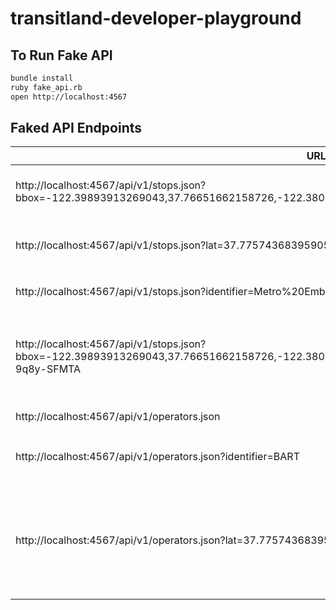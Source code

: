 # transitland-developer-playground

## To Run Fake API

````bash
bundle install
ruby fake_api.rb
open http://localhost:4567
````

## Faked API Endpoints

URL | Description
--- | -----------
http://localhost:4567/api/v1/stops.json?bbox=-122.39893913269043,37.76651662158726,-122.38070011138915,37.77178331201861 | all stops within bounding box
http://localhost:4567/api/v1/stops.json?lat=37.77574368395905&lon=-122.41366982460022&r=200 | all stops within radius of point
http://localhost:4567/api/v1/stops.json?identifier=Metro%20Embarcadero%20Station | find stops by `identifier`
http://localhost:4567/api/v1/stops.json?bbox=-122.39893913269043,37.76651662158726,-122.38070011138915,37.77178331201861&servedByOperator=o-9q8y-SFMTA | all stops within bounding box served by operator with Onestop ID
http://localhost:4567/api/v1/operators.json | all operators
http://localhost:4567/api/v1/operators.json?identifier=BART | find operators by `identifier`
http://localhost:4567/api/v1/operators.json?lat=37.77574368395905&lon=-122.41366982460022 | all operators with that point in their service area (convex hull)
